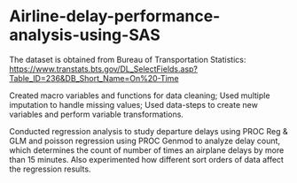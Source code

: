 # Airline-delay-performance-analysis-using-SAS
The dataset is obtained from Bureau of Transportation Statistics: https://www.transtats.bts.gov/DL_SelectFields.asp?Table_ID=236&DB_Short_Name=On%20-Time

Created macro variables and functions for data cleaning; Used multiple imputation to handle missing values; Used data-steps to create new variables and perform variable transformations.

Conducted regression analysis to study departure delays using PROC Reg & GLM and poisson regression using PROC Genmod to analyze delay count, which determines the count of number of times an airplane delays by more than 15 minutes. Also experimented how different sort orders of data affect the regression results.
